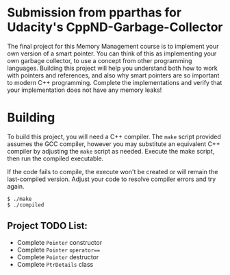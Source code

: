 # Submission from pparthas for Udacity's CppND-Garbage-Collector
The final project for this Memory Management course is to implement your own
version of a smart pointer. You can think of this as implementing your own
garbage collector, to use a concept from other programming languages. Building
this project will help you understand both how to work with pointers and
references, and also why smart pointers are so important to modern C++
programming. Complete the implementations and verify that your implementation
does not have any memory leaks!

# Building
To build this project, you will need a C++ compiler. The `make` script provided
assumes the GCC compiler, however you may substitute an equivalent C++ compiler
by adjusting the `make` script as needed. Execute the make script, then run the
compiled executable.

If the code fails to compile, the execute won't be created or will remain the
last-compiled version. Adjust your code to resolve compiler errors and try again.

``` shell
$ ./make
$ ./compiled
```

## Project TODO List:
- Complete `Pointer` constructor
- Complete `Pointer` `operator==`
- Complete `Pointer` destructor
- Complete `PtrDetails` class
